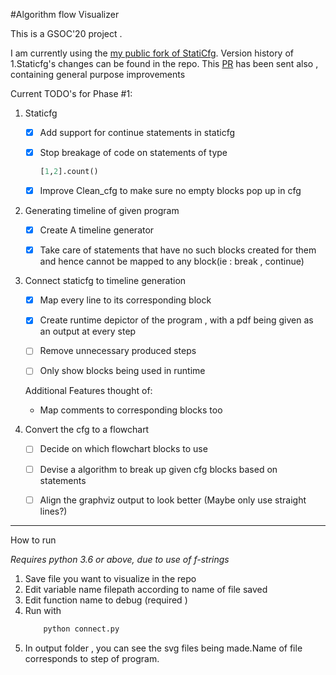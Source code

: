 #Algorithm flow Visualizer

This is a GSOC'20 project .

I am currently using the [my public fork of StatiCfg](https://github.com/vishwesh-D-kumar/staticfg). 
Version history of 1.Staticfg's changes can be found in the repo.
This [PR](https://github.com/coetaur0/staticfg/pull/13) has been sent also , containing general purpose improvements


Current TODO's for Phase #1:

1. Staticfg

    * [x] Add support for continue statements in staticfg 
    
    * [x] Stop breakage of code on statements of type 
        ```python
        [1,2].count()
        ```
    
    * [x] Improve Clean_cfg to make sure no empty blocks pop up in cfg

2. Generating timeline of given program
    * [x] Create A timeline generator
    
    * [x] Take care of statements that have no such blocks created for them  and hence cannot be mapped to any block(ie : break , continue)

3. Connect staticfg to timeline generation

    * [x] Map every line to its corresponding block
    
    * [x] Create runtime depictor of the program , with a pdf being given as an output at every step
    
    * [ ] Remove unnecessary produced steps 
    
    * [ ] Only show blocks being used in runtime 
    
     
    Additional Features thought of:
    
    * Map comments to corresponding blocks too
4. Convert the cfg to a flowchart 

    * [ ] Decide on which flowchart blocks to use
    
    * [ ] Devise a algorithm to break up given cfg blocks based on statements 
    
    * [ ] Align the graphviz output to look better (Maybe only use straight lines?)
 
 
 
 ---
 How to run
 
 *Requires python 3.6 or above, due to use of f-strings*
1. Save file you want to visualize in the repo
2. Edit variable name filepath according to name of file saved
3. Edit function name to debug (required )
4. Run with 
    ```bash
        python connect.py
    ```
5. In output folder , you can see the svg files being made.Name of file corresponds to step of program.

 